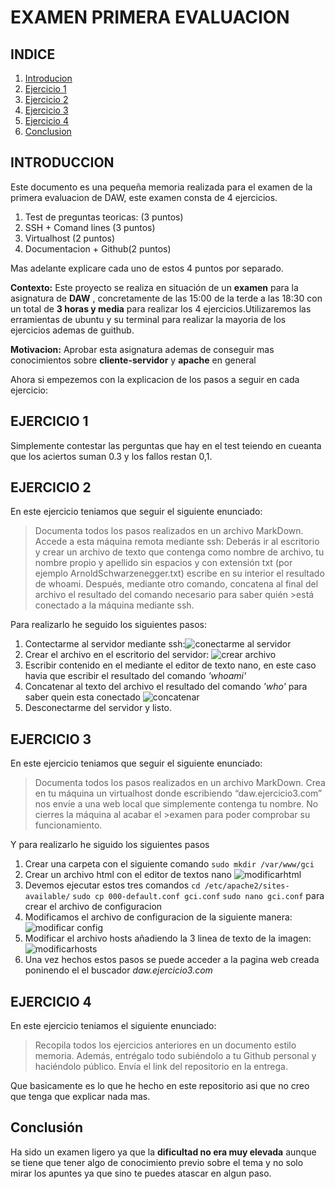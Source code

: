 # EXAMEN PRIMERA EVALUACION

## INDICE
1. [Introducion](#introduccion)
2. [Ejercicio 1](#ejercicio-1)
3. [Ejercicio 2](#ejercicio-2)
4. [Ejercicio 3](#ejercicio-3)
5. [Ejercicio 4](#ejercicio-4)
6. [Conclusion](#conclusión)

## INTRODUCCION

Este documento es una pequeña memoria realizada para el examen de la primera evaluacion de DAW, este examen consta de 4 ejercicios.
1. Test de preguntas teoricas: (3 puntos)
2. SSH + Comand lines (3 puntos)
3. Virtualhost (2 puntos)
4. Documentacion + Github(2 puntos)
   
Mas adelante explicare cada uno de estos 4 puntos por separado.


**Contexto:** Este proyecto se realiza en situación de un **examen** para la asignatura de **DAW** , concretamente de las 15:00 de la terde a las 18:30 con un total de **3 horas y media** para realizar los 4 ejercicios.Utilizaremos las erramientas de ubuntu y su terminal para realizar la mayoria de los ejercicios ademas de guithub.

**Motivacion:** Aprobar esta asignatura ademas de conseguir mas conocimientos sobre **cliente-servidor** y **apache** en general

Ahora si empezemos con la explicacion de los pasos a seguir en cada ejercicio:

## EJERCICIO 1
Simplemente contestar las perguntas que hay en el test teiendo en cueanta que los aciertos suman 0.3 y los fallos restan 0,1.

## EJERCICIO 2
En este ejercicio teniamos que seguir el siguiente enunciado:
>Documenta todos los pasos realizados en un archivo MarkDown. Accede a esta máquina remota mediante ssh:
Deberás ir al escritorio y crear un archivo de texto que contenga como nombre de archivo, tu nombre propio y apellido sin espacios y con extensión txt (por ejemplo ArnoldSchwarzenegger.txt) escribe en su interior el resultado de whoami.
Después, mediante otro comando, concatena al final del archivo el resultado del comando necesario para saber quién >está conectado a la máquina mediante ssh.

Para realizarlo he seguido los siguientes pasos:

1. Contectarme al servidor mediante ssh:![conectarme al servidor](https://github.com/IvanYeste/ExamenDAW/blob/main/ConectarSSH.png)
2. Crear el archivo en el escritorio del servidor: ![crear archivo ](https://github.com/IvanYeste/ExamenDAW/blob/main/EscribirArchivo.png)
3. Escribir contenido en el mediante el editor de texto nano, en este caso havia que escribir el resultado del comando *'whoami'*
4. Concatenar al texto del archivo el resultado del comando *'who'* para saber quein esta conectado ![concatenar](https://github.com/IvanYeste/ExamenDAW/blob/main/Concatenar.png)
5. Desconectarme del servidor y listo.


## EJERCICIO 3
En este ejercicio teniamos que seguir el siguiente enunciado:
>Documenta todos los pasos realizados en un archivo MarkDown. Crea en tu máquina un virtualhost donde escribiendo “daw.ejercicio3.com” nos envíe a una web local que simplemente contenga tu nombre. No cierres la máquina al acabar el >examen para poder comprobar su funcionamiento.

Y para realizarlo he siguido los siguientes pasos
1. Crear una carpeta con el siguiente comando `sudo mkdir /var/www/gci`
2. Crear un archivo html con el editor de textos nano ![modificarhtml](https://github.com/IvanYeste/ExamenDAW/blob/main/modificarhtml.png)
3. Devemos ejecutar estos tres comandos `cd /etc/apache2/sites-available/` `sudo cp 000-default.conf gci.conf` `sudo nano gci.conf` para crear el archivo de configuracion
4. Modificamos el archivo de configuracion de la siguiente manera: ![modificar config](https://github.com/IvanYeste/ExamenDAW/blob/main/modificarconfig.png)
5. Modificar el archivo hosts añadiendo la 3 linea de texto de la imagen: ![modificarhosts](https://github.com/IvanYeste/ExamenDAW/blob/main/modificarelarchivohost.png)
6. Una vez hechos estos pasos se puede acceder a la pagina web creada poninendo el el buscador *daw.ejercicio3.com*


## EJERCICIO 4
En este ejercicio teniamos el siguiente enunciado:
>Recopila todos los ejercicios anteriores en un documento estilo memoria. Además, entrégalo todo subiéndolo a tu Github personal y haciéndolo público. Envía el link del repositorio en la entrega.


Que basicamente es lo que he hecho en este repositorio asi que no creo que tenga que explicar nada mas.


## Conclusión
Ha sido un examen ligero ya que la **dificultad no era muy elevada** aunque se tiene que tener algo de conocimiento previo sobre el tema y no solo mirar los apuntes ya que sino te puedes atascar en algun paso.



